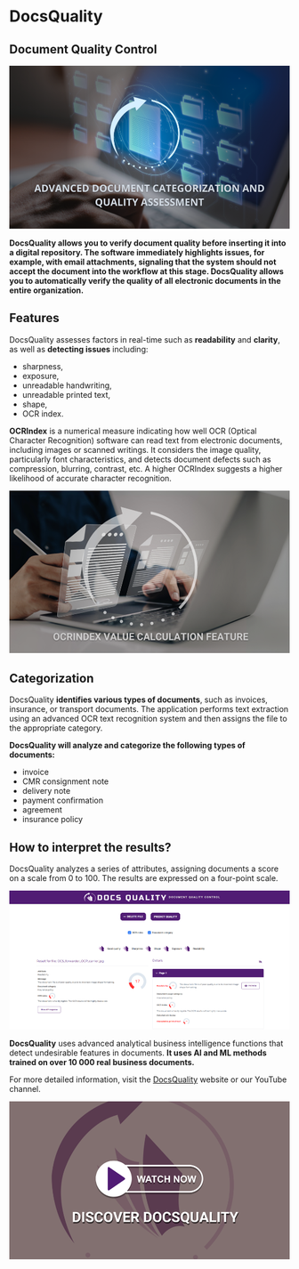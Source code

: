# DocsQuality

## Document Quality Control

![doc_categorization.png](assets/doc_categorization.png)

**DocsQuality allows you to verify document quality before inserting it into a digital repository.
The software immediately highlights issues, for example, with email attachments, signaling that the system should not
accept the document into the workflow at this stage.
DocsQuality allows you to automatically verify the quality of all electronic documents in the entire organization.**

## Features

DocsQuality assesses factors in real-time such as **readability** and **clarity**, as well as **detecting issues**
including:

- sharpness,
- exposure,
- unreadable handwriting,
- unreadable printed text,
- shape,
- OCR index.

**OCRIndex** is a numerical measure indicating how well OCR (Optical Character Recognition) software can read text from
electronic documents, including images or scanned writings. It considers the image quality, particularly font
characteristics, and detects document defects such as compression, blurring, contrast, etc. A higher OCRIndex suggests a
higher likelihood of accurate character recognition.

![ocr_index.png](assets/ocr_index.png)

## Categorization

DocsQuality **identifies various types of documents**, such as invoices, insurance, or transport documents.
The application performs text extraction using an advanced OCR text recognition system and then assigns the file to the
appropriate category.

**DocsQuality will analyze and categorize the following types of documents:**

- invoice
- CMR consignment note
- delivery note
- payment confirmation
- agreement
- insurance policy

## How to interpret the results?

DocsQuality analyzes a series of attributes, assigning documents a score on a scale from 0 to 100. The results are
expressed on a four-point scale.

![example-prediction.png](assets/example-prediction.png)

**DocsQuality** uses advanced analytical business intelligence functions that detect undesirable features in documents.
**It uses AI and ML methods trained on over 10 000 real business documents.**

For more detailed information, visit the [DocsQuality](https://docsquality.com/) website or our YouTube channel.

[![discover-docsquality](assets/discover_docsquality.png)](https://www.youtube.com/watch?v=T0olw--RAU8)
